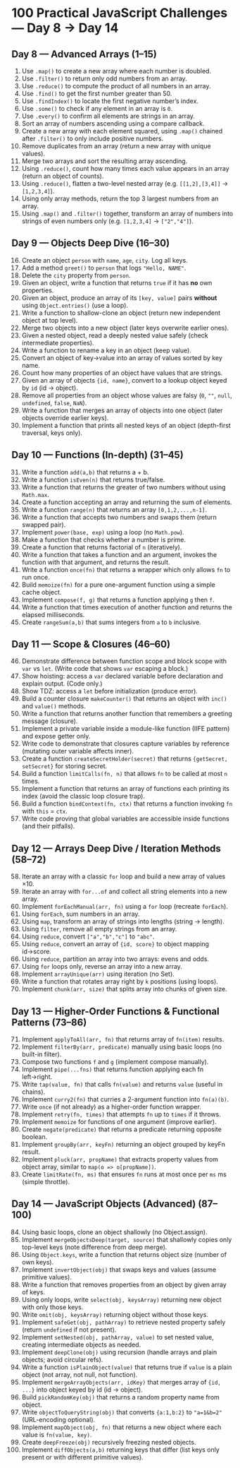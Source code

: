 # 100 Practical JavaScript Challenges — Day 8 → Day 14

## Day 8 — Advanced Arrays (1–15)
1. Use `.map()` to create a new array where each number is doubled.
2. Use `.filter()` to return only odd numbers from an array.
3. Use `.reduce()` to compute the product of all numbers in an array.
4. Use `.find()` to get the first number greater than 50.
5. Use `.findIndex()` to locate the first negative number’s index.
6. Use `.some()` to check if any element in an array is `0`.
7. Use `.every()` to confirm all elements are strings in an array.
8. Sort an array of numbers ascending using a compare callback.
9. Create a new array with each element squared, using `.map()` chained after `.filter()` to only include positive numbers.
10. Remove duplicates from an array (return a new array with unique values).
11. Merge two arrays and sort the resulting array ascending.
12. Using `.reduce()`, count how many times each value appears in an array (return an object of counts).
13. Using `.reduce()`, flatten a two-level nested array (e.g. `[[1,2],[3,4]]` → `[1,2,3,4]`).
14. Using only array methods, return the top 3 largest numbers from an array.
15. Using `.map()` and `.filter()` together, transform an array of numbers into strings of even numbers only (e.g. `[1,2,3,4]` → `["2","4"]`).

## Day 9 — Objects Deep Dive (16–30)
16. Create an object `person` with `name`, `age`, `city`. Log all keys.
17. Add a method `greet()` to `person` that logs `"Hello, NAME"`.
18. Delete the `city` property from `person`.
19. Given an object, write a function that returns `true` if it has **no** own properties.
20. Given an object, produce an array of its `[key, value]` pairs **without** using `Object.entries()` (use a loop).
21. Write a function to shallow-clone an object (return new independent object at top level).
22. Merge two objects into a new object (later keys overwrite earlier ones).
23. Given a nested object, read a deeply nested value safely (check intermediate properties).
24. Write a function to rename a key in an object (keep value).
25. Convert an object of key→value into an array of values sorted by key name.
26. Count how many properties of an object have values that are strings.
27. Given an array of objects `{id, name}`, convert to a lookup object keyed by `id` (id → object).
28. Remove all properties from an object whose values are falsy (`0`, `""`, `null`, `undefined`, `false`, `NaN`).
29. Write a function that merges an array of objects into one object (later objects override earlier keys).
30. Implement a function that prints all nested keys of an object (depth-first traversal, keys only).

## Day 10 — Functions (In-depth) (31–45)
31. Write a function `add(a,b)` that returns a + b.
32. Write a function `isEven(n)` that returns true/false.
33. Write a function that returns the greater of two numbers without using `Math.max`.
34. Create a function accepting an array and returning the sum of elements.
35. Write a function `range(n)` that returns an array `[0,1,2,...,n-1]`.
36. Write a function that accepts two numbers and swaps them (return swapped pair).
37. Implement `power(base, exp)` using a loop (no `Math.pow`).
38. Make a function that checks whether a number is prime.
39. Create a function that returns factorial of `n` (iteratively).
40. Write a function that takes a function and an argument, invokes the function with that argument, and returns the result.
41. Write a function `once(fn)` that returns a wrapper which only allows `fn` to run once.
42. Build `memoize(fn)` for a pure one-argument function using a simple cache object.
43. Implement `compose(f, g)` that returns a function applying `g` then `f`.
44. Write a function that times execution of another function and returns the elapsed milliseconds.
45. Create `rangeSum(a,b)` that sums integers from `a` to `b` inclusive.

## Day 11 — Scope & Closures (46–60)
46. Demonstrate difference between function scope and block scope with `var` vs `let`. (Write code that shows `var` escaping a block.)
47. Show hoisting: access a `var` declared variable before declaration and explain output. (Code only.)
48. Show TDZ: access a `let` before initialization (produce error).
49. Build a counter closure `makeCounter()` that returns an object with `inc()` and `value()` methods.
50. Write a function that returns another function that remembers a greeting message (closure).
51. Implement a private variable inside a module-like function (IIFE pattern) and expose getter only.
52. Write code to demonstrate that closures capture variables by reference (mutating outer variable affects inner).
53. Create a function `createSecretHolder(secret)` that returns `{getSecret, setSecret}` for storing secret.
54. Build a function `limitCalls(fn, n)` that allows `fn` to be called at most `n` times.
55. Implement a function that returns an array of functions each printing its index (avoid the classic loop closure trap).
56. Build a function `bindContext(fn, ctx)` that returns a function invoking `fn` with `this` = `ctx`.
57. Write code proving that global variables are accessible inside functions (and their pitfalls).

## Day 12 — Arrays Deep Dive / Iteration Methods (58–72)
58. Iterate an array with a classic `for` loop and build a new array of values ×10.
59. Iterate an array with `for...of` and collect all string elements into a new array.
60. Implement `forEachManual(arr, fn)` using a `for` loop (recreate `forEach`).
61. Using `forEach`, sum numbers in an array.
62. Using `map`, transform an array of strings into lengths (string → length).
63. Using `filter`, remove all empty strings from an array.
64. Using `reduce`, convert `["a","b","c"]` to `"abc"`.
65. Using `reduce`, convert an array of `{id, score}` to object mapping id→score.
66. Using `reduce`, partition an array into two arrays: evens and odds.
67. Using `for` loops only, reverse an array into a new array.
68. Implement `arrayUnique(arr)` using iteration (no Set).
69. Write a function that rotates array right by `k` positions (using loops).
70. Implement `chunk(arr, size)` that splits array into chunks of given size.

## Day 13 — Higher-Order Functions & Functional Patterns (73–86)
71. Implement `applyToAll(arr, fn)` that returns array of `fn(item)` results.
72. Implement `filterBy(arr, predicate)` manually using basic loops (no built-in filter).
73. Compose two functions `f` and `g` (implement compose manually).
74. Implement `pipe(...fns)` that returns function applying each fn left→right.
75. Write `tap(value, fn)` that calls `fn(value)` and returns `value` (useful in chains).
76. Implement `curry2(fn)` that curries a 2-argument function into `fn(a)(b)`.
77. Write `once` (if not already) as a higher-order function wrapper.
78. Implement `retry(fn, times)` that attempts `fn` up to `times` if it throws.
79. Implement `memoize` for functions of one argument (improve earlier).
80. Create `negate(predicate)` that returns a predicate returning opposite boolean.
81. Implement `groupBy(arr, keyFn)` returning an object grouped by keyFn result.
82. Implement `pluck(arr, propName)` that extracts property values from object array, similar to `map(o => o[propName])`.
83. Create `limitRate(fn, ms)` that ensures `fn` runs at most once per `ms` ms (simple throttle).

## Day 14 — JavaScript Objects (Advanced) (87–100)
84. Using basic loops, clone an object shallowly (no Object.assign).
85. Implement `mergeObjectsDeep(target, source)` that shallowly copies only top-level keys (note difference from deep merge).
86. Using `Object.keys`, write a function that returns object size (number of own keys).
87. Implement `invertObject(obj)` that swaps keys and values (assume primitive values).
88. Write a function that removes properties from an object by given array of keys.
89. Using only loops, write `select(obj, keysArray)` returning new object with only those keys.
90. Write `omit(obj, keysArray)` returning object without those keys.
91. Implement `safeGet(obj, pathArray)` to retrieve nested property safely (return `undefined` if not present).
92. Implement `setNested(obj, pathArray, value)` to set nested value, creating intermediate objects as needed.
93. Implement `deepClone(obj)` using recursion (handle arrays and plain objects; avoid circular refs).
94. Write a function `isPlainObject(value)` that returns true if `value` is a plain object (not array, not null, not function).
95. Implement `mergeArrayObjects(arr, idKey)` that merges array of `{id, ...}` into object keyed by id (id → object).
96. Build `pickRandomKey(obj)` that returns a random property name from object.
97. Write `objectToQueryString(obj)` that converts `{a:1,b:2}` to `"a=1&b=2"` (URL-encoding optional).
98. Implement `mapObject(obj, fn)` that returns a new object where each value is `fn(value, key)`.
99. Create `deepFreeze(obj)` recursively freezing nested objects.
100. Implement `diffObjects(a,b)` returning keys that differ (list keys only present or with different primitive values).
